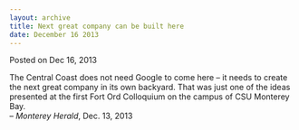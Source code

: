 ```yaml
---
layout: archive
title: Next great company can be built here
date: December 16 2013
---
```





<span class="date">Posted on Dec 16, 2013    </span>
<p>The Central Coast does not need Google to come here &#x2013; it needs
to create the next great company in its own backyard. That was just
one of the ideas presented at the first Fort Ord Colloquium on the
campus of CSU Monterey Bay.<br>
&#x2013; <em>Monterey Herald</em>, Dec. 13, 2013</br></p>






